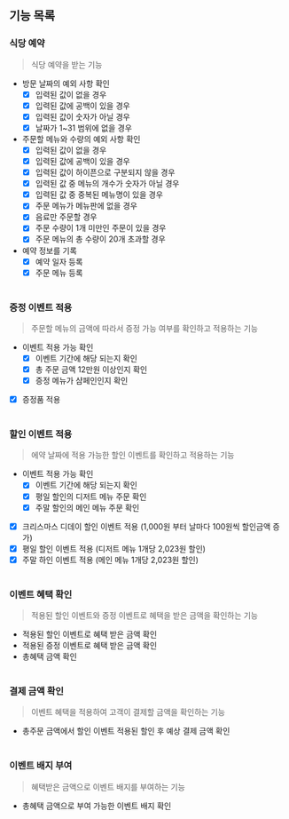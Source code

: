 ## 기능 목록

### 식당 예약
> 식당 예약을 받는 기능
- 방문 날짜의 예외 사항 확인
  - [x] 입력된 값이 없을 경우
  - [x] 입력된 값에 공백이 있을 경우
  - [x] 입력된 값이 숫자가 아닐 경우
  - [x] 날짜가 1~31 범위에 없을 경우
- 주문할 메뉴와 수량의 예외 사항 확인
  - [x] 입력된 값이 없을 경우
  - [x] 입력된 값에 공백이 있을 경우
  - [x] 입력된 값이 하이픈으로 구분되지 않을 경우
  - [x] 입력된 값 중 메뉴의 개수가 숫자가 아닐 경우
  - [x] 입력된 값 중 중복된 메뉴명이 있을 경우
  - [x] 주문 메뉴가 메뉴판에 없을 경우
  - [x] 음료만 주문할 경우
  - [x] 주문 수량이 1개 미만인 주문이 있을 경우
  - [x] 주문 메뉴의 총 수량이 20개 초과할 경우
- 예약 정보를 기록
  - [x] 예약 일자 등록
  - [x] 주문 메뉴 등록
<br><br>

### 증정 이벤트 적용
> 주문할 메뉴의 금액에 따라서 증정 가능 여부를 확인하고 적용하는 기능
- 이벤트 적용 가능 확인
  - [x] 이벤트 기간에 해당 되는지 확인
  - [x] 총 주문 금액 12만원 이상인지 확인
  - [x] 증정 메뉴가 샴페인인지 확인
- [x] 증정품 적용
<br><br>

### 할인 이벤트 적용
> 에약 날짜에 적용 가능한 할인 이벤트를 확인하고 적용하는 기능
- 이벤트 적용 가능 확인
  - [x] 이벤트 기간에 해당 되는지 확인
  - [x] 평일 할인의 디저트 메뉴 주문 확인
  - [x] 주말 할인의 메인 메뉴 주문 확인
- [x] 크리스마스 디데이 할인 이벤트 적용 (1,000원 부터 날마다 100원씩 할인금액 증가)
- [x] 평일 할인 이벤트 적용 (디저트 메뉴 1개당 2,023원 할인)
- [x] 주말 하인 이벤트 적용 (메인 메뉴 1개당 2,023원 할인)
  <br><br>

### 이벤트 혜택 확인
> 적용된 할인 이벤트와 증정 이벤트로 혜택을 받은 금액을 확인하는 기능
- 적용된 할인 이벤트로 혜택 받은 금액 확인
- 적용된 증정 이벤트로 혜택 받은 금액 확인
- 총혜택 금액 확인
<br><br>

### 결제 금액 확인
> 이벤트 혜택을 적용하여 고객이 결제할 금액을 확인하는 기능
- 총주문 금액에서 할인 이벤트 적용된 할인 후 예상 결제 금액 확인
<br><br>

### 이벤트 배지 부여
> 혜택받은 금액으로 이벤트 배지를 부여하는 기능
- 총혜택 금액으로 부여 가능한 이벤트 배지 확인



